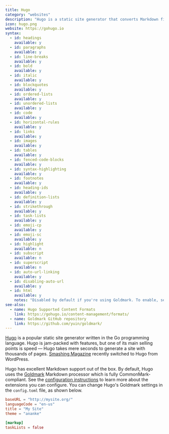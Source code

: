 ```yaml
---
title: Hugo
category: "websites"
description: "Hugo is a static site generator that converts Markdown files to a website."
icon: hugo.png
website: https://gohugo.io
syntax:
  - id: headings
    available: y
  - id: paragraphs
    available: y
  - id: line-breaks
    available: y
  - id: bold
    available: y
  - id: italic
    available: y
  - id: blockquotes
    available: y
  - id: ordered-lists
    available: y
  - id: unordered-lists
    available: y
  - id: code
    available: y
  - id: horizontal-rules
    available: y
  - id: links
    available: y
  - id: images
    available: y
  - id: tables
    available: y
  - id: fenced-code-blocks
    available: y
  - id: syntax-highlighting
    available: y
  - id: footnotes
    available: y
  - id: heading-ids
    available: y
  - id: definition-lists
    available: y
  - id: strikethrough
    available: y
  - id: task-lists
    available: y
  - id: emoji-cp
    available: y
  - id: emoji-sc
    available: y
  - id: highlight
    available: n
  - id: subscript
    available: n
  - id: superscript
    available: n
  - id: auto-url-linking
    available: y
  - id: disabling-auto-url
    available: y
  - id: html
    available: y
    notes: "Disabled by default if you're using Goldmark. To enable, set the `unsafe` option to `true` in the [Goldmark configuration](https://gohugo.io/getting-started/configuration-markup#goldmark)."
see-also:
  - name: Hugo Supported Content Formats
    link: https://gohugo.io/content-management/formats/
  - name: Goldmark GitHub repository
    link: https://github.com/yuin/goldmark/
---
```


[Hugo](https://gohugo.io) is a popular static site generator written in the Go programming language. Hugo is jam-packed with features, but one of its main selling points is speed — Hugo takes mere seconds to generate a site with thousands of pages. [Smashing Magazine](https://www.smashingmagazine.com/2017/03/a-little-surprise-is-waiting-for-you-here/) recently switched to Hugo from WordPress.

Hugo has excellent Markdown support out of the box. By default, Hugo uses the [Goldmark](https://github.com/yuin/goldmark/) Markdown processor which is fully CommonMark-compliant. See the [configuration instructions](https://gohugo.io/getting-started/configuration-markup/) to learn more about the extensions you can configure. You can change Hugo's Goldmark settings in the `config.toml` file, as shown below.

```toml
baseURL = "http://mysite.org/"
languageCode = "en-us"
title = "My Site"
theme = "ananke"

[markup]
taskLists = false
```

